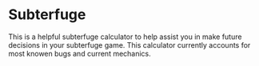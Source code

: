# Subterfuge

This is a helpful subterfuge calculator to help assist you in make future decisions in your subterfuge game. This calculator currently accounts for most knowen bugs and current mechanics.